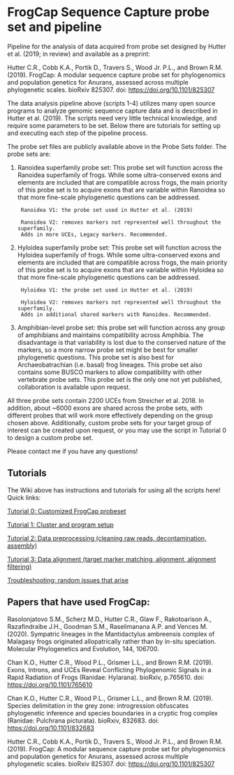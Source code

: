 # FrogCap Sequence Capture probe set and pipeline

Pipeline for the analysis of data acquired from probe set designed by Hutter et al. (2019; in review) and available as a preprint:

Hutter C.R., Cobb K.A., Portik D., Travers S., Wood Jr. P.L., and Brown R.M. (2019). FrogCap: A modular sequence capture probe set for phylogenomics and population genetics for Anurans, assessed across multiple phylogenetic scales. bioRxiv 825307. doi: https://doi.org/10.1101/825307

The data analysis pipeline above (scripts 1-4) utilizes many open source programs to analyze genomic sequence capture data and is described in Hutter et al. (2019). The scripts need very little technical knowledge, and require some parameters to be set. Below there are tutorials for setting up and executing each step of the pipeline process.  

The probe set files are publicly available above in the Probe Sets folder. The probe sets are:

1) Ranoidea superfamily probe set: This probe set will function across the Ranoidea superfamily of frogs. While some ultra-conserved exons and elements are included that are compatible across frogs, the main priority of this probe set is to acquire exons that are variable within Ranoidea so that more fine-scale phylogenetic questions can be addressed. 

		Ranoidea V1: the probe set used in Hutter et al. (2019)

 		Ranoidea V2: removes markers not represented well throughout the superfamily. 
		Adds in more UCEs, Legacy markers. Recommended. 


2) Hyloidea superfamily probe set: This probe set will function across the Hyloidea superfamily of frogs. While some ultra-conserved exons and elements are included that are compatible across frogs, the main priority of this probe set is to acquire exons that are variable within Hyloidea so that more fine-scale phylogenetic questions can be addressed. 

		Hyloidea V1: the probe set used in Hutter et al. (2019)

		Hyloidea V2: removes markers not represented well throughout the superfamily. 
		Adds in additional shared markers with Ranoidea. Recommended. 

3) Amphibian-level probe set: this probe set will function across any group of amphibians and maintains compatibility across Amphibia. The disadvantage is that variability is lost due to the conserved nature of the markers, so a more narrow probe set might be best for smaller phylogenetic questions. This probe set is also best for Archaeobatrachian (i.e. basal) frog lineages. This probe set also contains some BUSCO markers to allow compatibility with other vertebrate probe sets. This probe set is the only one not yet published, collaboration is available upon request. 

All three probe sets contain 2200 UCEs from Streicher et al. 2018. In addition, about ~6000 exons are shared across the probe sets, with different probes that will work more effectively depending on the group chosen above. Additionally, custom probe sets for your target group of interest can be created upon request, or you may use the script in Tutorial 0 to design a custom probe set. 

Please contact me if you have any questions! 

## Tutorials 

The Wiki above has instructions and tutorials for using all the scripts here! Quick links:

[Tutorial 0: Customized FrogCap probeset](https://github.com/chutter/FrogCap-Sequence-Capture/wiki/Tutorial-0:-Customized-FrogCap-probe-set)

[Tutorial 1: Cluster and program setup](https://github.com/chutter/FrogCap-Sequence-Capture/wiki/Tutorial-1---Setting-up-environment)

[Tutorial 2: Data preprocessing (cleaning raw reads, decontamination, assembly)](https://github.com/chutter/FrogCap-Sequence-Capture/wiki/Tutorial-2---Data-Processing)

[Tutorial 3: Data alignment (target marker matching, alignment, alignment filtering)](https://github.com/chutter/FrogCap-Sequence-Capture/wiki/Tutorial-3---Marker-Matching-and-Alignment)

[Troubleshooting: random issues that arise](https://github.com/chutter/FrogCap-Sequence-Capture/wiki/Troubleshooting)


## Papers that have used FrogCap:

Rasolonjatovo S.M., Scherz M.D., Hutter C.R., Glaw F., Rakotoarison A., Razafindraibe J.H., Goodman S.M., Raselimanana A.P. and Vences M. (2020). Sympatric lineages in the Mantidactylus ambreensis complex of Malagasy frogs originated allopatrically rather than by in-situ speciation. Molecular Phylogenetics and Evolution, 144, 106700.

Chan K.O., Hutter C.R., Wood P.L., Grismer L.L., and Brown R.M. (2019). Exons, Introns, and UCEs Reveal Conflicting Phylogenomic Signals in a Rapid Radiation of Frogs (Ranidae: Hylarana). bioRxiv, p.765610. doi: https://doi.org/10.1101/765610

Chan K.O., Hutter C.R., Wood P.L., Grismer L.L., and Brown R.M. (2019). Species delimitation in the grey zone: introgression obfuscates phylogenetic inference and species boundaries in a cryptic frog complex (Ranidae: Pulchrana picturata). bioRxiv, 832683. doi: https://doi.org/10.1101/832683

Hutter C.R., Cobb K.A., Portik D., Travers S., Wood Jr. P.L., and Brown R.M. (2019). FrogCap: A modular sequence capture probe set for phylogenomics and population genetics for Anurans, assessed across multiple phylogenetic scales. bioRxiv 825307. doi: https://doi.org/10.1101/825307
